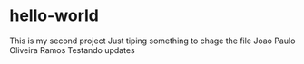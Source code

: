# hello-world
This is my second project
Just tiping something to chage the file
Joao Paulo
Oliveira Ramos
Testando updates
